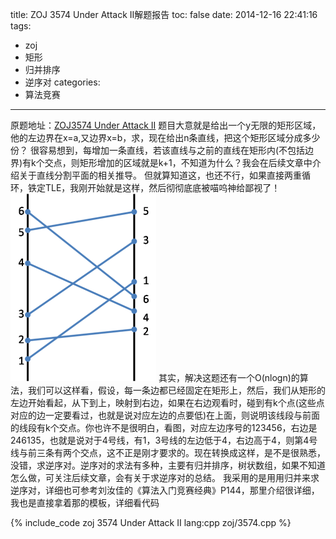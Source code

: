 title: ZOJ 3574 Under Attack II解题报告
toc: false
date: 2014-12-16 22:41:16
tags:
 - zoj
 - 矩形
 - 归并排序
 - 逆序对
categories:
 - 算法竞赛
---
原题地址：[ZOJ3574 Under Attack II](http://acm.zju.edu.cn/onlinejudge/showProblem.do?problemId=4596)
题目大意就是给出一个y无限的矩形区域，他的左边界在x=a,又边界x=b，求，现在给出n条直线，把这个矩形区域分成多少份？
很容易想到，每增加一条直线，若该直线与之前的直线在矩形内(不包括边界)有k个交点，则矩形增加的区域就是k+1，不知道为什么？我会在后续文章中介绍关于直线分割平面的相关推导。
但就算知道这，也还不行，如果直接两重循环，铁定TLE，我刚开始就是这样，然后彻彻底底被喵呜神给鄙视了！
![](/assets/image/zoj/3574.png)
其实，解决这题还有一个O(nlogn)的算法，我们可以这样看，假设，每一条边都已经固定在矩形上，然后，我们从矩形的左边开始看起，从下到上，映射到右边，如果在右边观看时，碰到有k个点(这些点对应的边一定要看过，也就是说对应左边的点要低)在上面，则说明该线段与前面的线段有k个交点。你也许不是很明白，看图，对应左边序号的123456，右边是246135，也就是说对于4号线，有1，3号线的左边低于4，右边高于4，则第4号线与前三条有两个交点，这不正是刚才要求的。现在转换成这样，是不是很熟悉，没错，求逆序对。逆序对的求法有多种，主要有归并排序，树状数组，如果不知道怎么做，可关注后续文章，会有关于求逆序对的总结。
我采用的是用用归并来求逆序对，详细也可参考刘汝佳的《算法入门竞赛经典》P144，那里介绍很详细，我也是直接拿着那的模板，详细看代码
<!--more-->
{% include_code zoj 3574 Under Attack II lang:cpp zoj/3574.cpp %}
		
